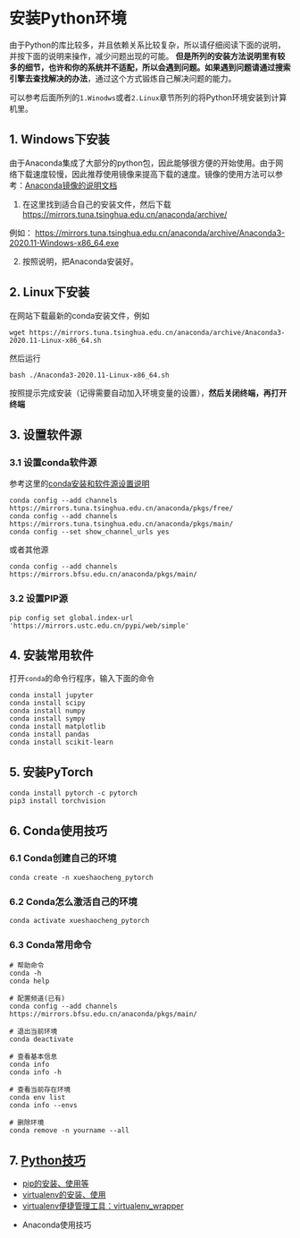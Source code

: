 # 安装Python环境

由于Python的库比较多，并且依赖关系比较复杂，所以请仔细阅读下面的说明，并按下面的说明来操作，减少问题出现的可能。 **但是所列的安装方法说明里有较多的细节，也许和你的系统并不适配，所以会遇到问题。如果遇到问题请通过搜索引擎去查找解决的办法**，通过这个方式锻炼自己解决问题的能力。

可以参考后面所列的`1.Winodws`或者`2.Linux`章节所列的将Python环境安装到计算机里。


## 1. Windows下安装

由于Anaconda集成了大部分的python包，因此能够很方便的开始使用。由于网络下载速度较慢，因此推荐使用镜像来提高下载的速度。镜像的使用方法可以参考：[Anaconda镜像的说明文档](https://mirrors.tuna.tsinghua.edu.cn/help/anaconda)

1. 在这里找到适合自己的安装文件，然后下载
   https://mirrors.tuna.tsinghua.edu.cn/anaconda/archive/

例如： https://mirrors.tuna.tsinghua.edu.cn/anaconda/archive/Anaconda3-2020.11-Windows-x86_64.exe

2. 按照说明，把Anaconda安装好。



## 2. Linux下安装
在网站下载最新的conda安装文件，例如

```
wget https://mirrors.tuna.tsinghua.edu.cn/anaconda/archive/Anaconda3-2020.11-Linux-x86_64.sh
```

然后运行
```
bash ./Anaconda3-2020.11-Linux-x86_64.sh
```

按照提示完成安装（记得需要自动加入环境变量的设置），**然后关闭终端，再打开终端**


## 3. 设置软件源
### 3.1 设置conda软件源 

参考这里的[conda安装和软件源设置说明](https://mirror.tuna.tsinghua.edu.cn/help/anaconda/)

```
conda config --add channels https://mirrors.tuna.tsinghua.edu.cn/anaconda/pkgs/free/
conda config --add channels https://mirrors.tuna.tsinghua.edu.cn/anaconda/pkgs/main/
conda config --set show_channel_urls yes
```

或者其他源
```
conda config --add channels https://mirrors.bfsu.edu.cn/anaconda/pkgs/main/
```


### 3.2 设置PIP源

```
pip config set global.index-url 'https://mirrors.ustc.edu.cn/pypi/web/simple'
```

## 4. 安装常用软件
打开`conda`的命令行程序，输入下面的命令
```
conda install jupyter
conda install scipy
conda install numpy
conda install sympy
conda install matplotlib
conda install pandas
conda install scikit-learn
```

## 5. 安装PyTorch

```
conda install pytorch -c pytorch 
pip3 install torchvision
```




## 6. Conda使用技巧

### 6.1 Conda创建自己的环境
```
conda create -n xueshaocheng_pytorch
```

### 6.2 Conda怎么激活自己的环境
```
conda activate xueshaocheng_pytorch
```

### 6.3 Conda常用命令
```
# 帮助命令
conda -h
conda help

# 配置频道(已有)
conda config --add channels https://mirrors.bfsu.edu.cn/anaconda/pkgs/main/

# 退出当前环境
conda deactivate

# 查看基本信息
conda info
conda info -h

# 查看当前存在环境
conda env list
conda info --envs

# 删除环境
conda remove -n yourname --all
```

## 7. [Python技巧](python/)

- [pip的安装、使用等](python/pip.md)
- [virtualenv的安装、使用](python/virtualenv.md)
- [virtualenv便捷管理工具：virtualenv_wrapper](python/virtualenv_wrapper.md)

* Anaconda使用技巧